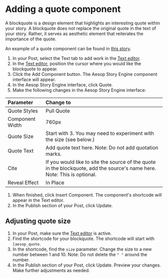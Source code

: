 # Adding a quote component

A blockquote is a design element that highlights an interesting quote within your story. A blockquote does not replace the original quote in the text of your story. Rather, it serves as aesthetic element that reiterates the importance of the quote.

An example of a quote component can be found in [this story](http://longform2016.mediamilwaukee.com/against-the-academic-odds/).

1. In your Post, select the Text tab to add work in the [Text editor](https://jjloomis.gitbooks.io/wordpress-aesop-story-engine-basics/content/adding-content-to-your-site/working-with-content-in-the-text-editor.html). 
2. In the [Text editor](https://jjloomis.gitbooks.io/wordpress-aesop-story-engine-basics/content/adding-content-to-your-site/working-with-content-in-the-text-editor.html), position the cursor where you would like the blockquote to appear.
3. Click the Add Component button. The Aesop Story Engine component interface will appear. 
4. In the Aesop Story Engine interface, click Quote.
5. Make the following changes in the Aesop Story Engine interface:

| Parameter | Change to |
| :--- | :--- |
| Quote Styles | Pull Quote |
| Component Width | 760px |
| Quote Size | Start with 3. You may need to experiment with the size \(see below.\) |
| Quote Text | Add quote text here. Note: Do not add quotation marks. |
| Cite | If you would like to site the source of the quote in the blockquote, add the source's name here. Note: This is optional. |
| Reveal Effect | In Place |

1. When finished, click Insert Component. The component's shortcode will appear in the Text editor. 
2. In the Publish section of your Post, click Update.

## Adjusting quote size

1. In your Post, make sure the [Text editor](https://jjloomis.gitbooks.io/wordpress-aesop-story-engine-basics/content/adding-content-to-your-site/working-with-content-in-the-text-editor.html) is active.
2. Find the shortcode for your blockquote. The shortcode will start with `[aesop_quote`. 
3. In the shortcode, find the `size` parameter. Change the size to a new number between 1 and 10. Note: Do not delete the `" "` around the number. 
4. In the Publish section of your Post, click Update. Preview your changes. Make further adjustments as needed. 



